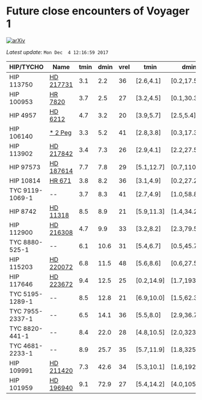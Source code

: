 # Future close encounters of Voyager 1

[![arXiv](http://img.shields.io/badge/arXiv-1711.09397-orange.svg?style=flat)](http://arxiv.org/abs/1711.09397)

_Latest update_: ``Mon Dec  4 12:16:59 2017``

|HIP/TYCHO|Name|tmin|dmin|vrel|tmin|dmin|vrel|Ppos|
|--|--|--|--|--|--|--|--|--|
|  HIP 113750 |  [HD 217731](http://simbad.u-strasbg.fr/simbad/sim-id?Ident=HD%20217731) | 3.1 | 2.2 | 36 | [2.6,4.1] | [0.2,17.5] | [36,37] | -7.8 |
|  HIP 100953 |  [HR 7820](http://simbad.u-strasbg.fr/simbad/sim-id?Ident=HR%207820) | 3.7 | 2.5 | 27 | [3.2,4.5] | [0.1,30.3] | [27,28] | -6.3 |
|  HIP 4957 |  [HD 6212](http://simbad.u-strasbg.fr/simbad/sim-id?Ident=HD%206212) | 4.7 | 3.2 | 20 | [3.9,5.7] | [2.5,5.4] | [16,23] | -7.0 |
|  HIP 106140 |  [* 2 Peg](http://simbad.u-strasbg.fr/simbad/sim-id?Ident=*%202%20Peg) | 3.3 | 5.2 | 41 | [2.8,3.8] | [0.3,17.3] | [41,42] | -8.9 |
|  HIP 113902 |  [HD 217842](http://simbad.u-strasbg.fr/simbad/sim-id?Ident=HD%20217842) | 3.4 | 7.3 | 26 | [2.9,4.1] | [2.2,27.5] | [22,30] | -8.9 |
|  HIP 97573 |  [HD 187614](http://simbad.u-strasbg.fr/simbad/sim-id?Ident=HD%20187614) | 7.7 | 7.8 | 29 | [5.1,12.7] | [0.7,110.9] | [19,41] | -6.2 |
|  HIP 10814 |  [HR 671](http://simbad.u-strasbg.fr/simbad/sim-id?Ident=HR%20671) | 3.8 | 8.2 | 36 | [3.1,4.9] | [0.2,27.2] | [33,38] | -8.1 |
|  TYC 9119-1069-1 |  -- | 3.7 | 8.3 | 41 | [2.7,4.9] | [1.0,58.8] | [39,44] | -9.3 |
|  HIP 8742 |  [HD 11318](http://simbad.u-strasbg.fr/simbad/sim-id?Ident=HD%2011318) | 8.5 | 8.9 | 21 | [5.9,11.3] | [1.4,34.2] | [17,25] | -6.1 |
|  HIP 112900 |  [HD 216308](http://simbad.u-strasbg.fr/simbad/sim-id?Ident=HD%20216308) | 4.7 | 9.9 | 33 | [3.2,8.2] | [2.3,79.5] | [23,38] | -10.0 |
|  TYC 8880-525-1 |  -- | 6.1 | 10.6 | 31 | [5.4,6.7] | [0.5,45.7] | [30,33] | -7.0 |
|  HIP 115203 |  [HD 220072](http://simbad.u-strasbg.fr/simbad/sim-id?Ident=HD%20220072) | 6.8 | 11.5 | 48 | [5.6,8.6] | [0.6,27.5] | [45,52] | -9.6 |
|  HIP 117646 |  [HD 223672](http://simbad.u-strasbg.fr/simbad/sim-id?Ident=HD%20223672) | 9.4 | 12.5 | 25 | [0.2,14.9] | [1.7,1933.1] | [21,72] | -7.1 |
|  TYC 5195-1289-1 |  -- | 8.5 | 12.8 | 21 | [6.9,10.0] | [1.5,62.3] | [18,23] | -6.7 |
|  TYC 7955-2337-1 |  -- | 6.5 | 14.1 | 36 | [5.5,8.0] | [2.9,36.7] | [33,39] | -9.6 |
|  TYC 8820-441-1 |  -- | 8.4 | 22.0 | 28 | [4.8,10.5] | [2.0,323.6] | [25,43] | -8.3 |
|  TYC 4681-2233-1 |  -- | 8.9 | 25.7 | 35 | [5.7,11.9] | [1.8,325.0] | [31,46] | -8.3 |
|  HIP 109991 |  [HD 211420](http://simbad.u-strasbg.fr/simbad/sim-id?Ident=HD%20211420) | 7.3 | 42.6 | 34 | [5.3,10.1] | [1.6,192.0] | [31,41] | -8.7 |
|  HIP 101959 |  [HD 196940](http://simbad.u-strasbg.fr/simbad/sim-id?Ident=HD%20196940) | 9.1 | 72.9 | 27 | [5.4,14.2] | [4.0,105.5] | [25,30] | -8.7 |
